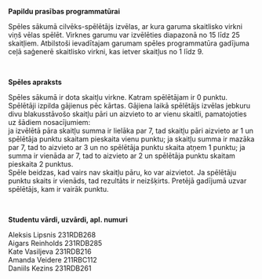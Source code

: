 **Papildu prasības programmatūrai**

Spēles sākumā cilvēks-spēlētājs izvēlas, ar kura garuma skaitlisko virkni viņš vēlas spēlēt. Virknes garumu var izvēlēties diapazonā no 15 līdz 25 skaitļiem. Atbilstoši ievadītajam garumam spēles programmatūra gadījuma ceļā saģenerē skaitlisko virkni, kas ietver skaitļus no 1 līdz 9. 

<br>

**Spēles apraksts**

Spēles sākumā ir dota skaitļu virkne. Katram spēlētājam ir 0 punktu. Spēlētāji izpilda gājienus pēc kārtas. Gājiena laikā spēlētājs izvēlas jebkuru divu blakusstāvošo skaitļu pāri un aizvieto to ar vienu skaitli, pamatojoties uz šādiem nosacījumiem:  
ja izvēlētā pāra skaitļu summa ir lielāka par 7, tad skaitļu pāri aizvieto ar 1 un spēlētāja punktu skaitam pieskaita vienu punktu; 
ja skaitļu summa ir mazāka par 7, tad to aizvieto ar 3 un no spēlētāja punktu skaita atņem 1 punktu; 
ja summa ir vienāda ar 7, tad to aizvieto ar 2 un spēlētāja punktu skaitam pieskaita 2 punktus.  
Spēle beidzas, kad vairs nav skaitļu pāru, ko var aizvietot. Ja spēlētāju punktu skaits ir vienāds, tad rezultāts ir neizšķirts. Pretējā gadījumā uzvar spēlētājs, kam ir vairāk punktu. 

<br>

**Studentu vārdi, uzvārdi, apl. numuri**

Aleksis Lipsnis 231RDB268<br>
Aigars Reinholds 231RDB285<br>
Kate Vasiljeva 231RDB216<br>
Amanda Veidere 211RBC112<br>
Daniils Kezins 231RDB261<br>
